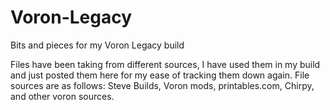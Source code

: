 # Voron-Legacy
Bits and pieces for my Voron Legacy build

Files have been taking from different sources, I have used them in my build and just posted them here for my ease of tracking them down again.
  File sources are as follows: Steve Builds, Voron mods, printables.com, Chirpy, and other voron sources.

